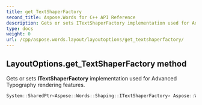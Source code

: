 ```yaml
---
title: get_TextShaperFactory
second_title: Aspose.Words for C++ API Reference
description: Gets or sets ITextShaperFactory implementation used for Advanced Typography rendering features. 
type: docs
weight: 0
url: /cpp/aspose.words.layout/layoutoptions/get_textshaperfactory/
---
```

## LayoutOptions.get_TextShaperFactory method


Gets or sets **ITextShaperFactory** implementation used for Advanced Typography rendering features.

```cpp
System::SharedPtr<Aspose::Words::Shaping::ITextShaperFactory> Aspose::Words::Layout::LayoutOptions::get_TextShaperFactory() const
```

